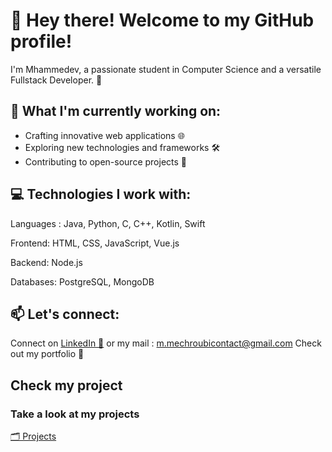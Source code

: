 # 👋 Hey there! Welcome to my GitHub profile!
I'm Mhammedev, a passionate student in Computer Science and a versatile Fullstack Developer. 🚀

## 🔭 What I'm currently working on:

- Crafting innovative web applications 🌐
- Exploring new technologies and frameworks 🛠️
- Contributing to open-source projects 🌱

## 💻 Technologies I work with:

Languages : 
Java, Python, C, C++, Kotlin, Swift 

Frontend: 
HTML, CSS, JavaScript, Vue.js

Backend: 
Node.js

Databases:
PostgreSQL, MongoDB


<!---
📚 Learning and Growing:
Currently diving into Machine Learning 🤖
Enhancing my knowledge of cloud computing ☁️
--->

## 📫 Let's connect:

Connect on [LinkedIn 💼](https://www.linkedin.com/in/m-hammed-mechroubi-a3134a275/) or my mail : m.mechroubicontact@gmail.com
Check out my portfolio 🌟

## Check my project

### Take a look at my projects

[🗂️ Projects](https://github.com/mhammeDev?tab=repositories)




<!---
mhammeDev/mhammeDev is a ✨ special ✨ repository because its `README.md` (this file) appears on your GitHub profile.
You can click the Preview link to take a look at your changes.
--->
